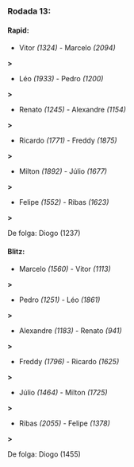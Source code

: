 ### Rodada 13:

#### Rapid:

* Vitor *(1324)*     -     Marcelo *(2094)*

 **>** 
* Léo *(1933)*     -     Pedro *(1200)*

 **>** 
* Renato *(1245)*     -     Alexandre *(1154)*

 **>** 
* Ricardo *(1771)*     -     Freddy *(1875)*

 **>** 
* Milton *(1892)*     -     Júlio *(1677)*

 **>** 
* Felipe *(1552)*     -     Ribas *(1623)*

 **>** 

De folga: Diogo (1237)

#### Blitz:

* Marcelo *(1560)*     -     Vitor *(1113)*

 **>** 
* Pedro *(1251)*     -     Léo *(1861)*

 **>** 
* Alexandre *(1183)*     -     Renato *(941)*

 **>** 
* Freddy *(1796)*     -     Ricardo *(1625)*

 **>** 
* Júlio *(1464)*     -     Milton *(1725)*

 **>** 
* Ribas *(2055)*     -     Felipe *(1378)*

 **>** 

De folga: Diogo (1455)

